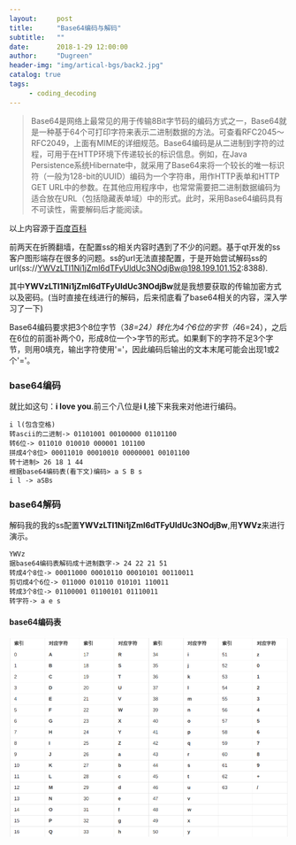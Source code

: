 ```yaml
---
layout:     post
title:      "Base64编码与解码"
subtitle:   ""
date:       2018-1-29 12:00:00
author:     "Dugreen"
header-img: "img/artical-bgs/back2.jpg"
catalog: true
tags:
     - coding_decoding
---
```


> Base64是网络上最常见的用于传输8Bit字节码的编码方式之一，Base64就是一种基于64个可打印字符来表示二进制数据的方法。可查看RFC2045～RFC2049，上面有MIME的详细规范。Base64编码是从二进制到字符的过程，可用于在HTTP环境下传递较长的标识信息。例如，在Java Persistence系统Hibernate中，就采用了Base64来将一个较长的唯一标识符（一般为128-bit的UUID）编码为一个字符串，用作HTTP表单和HTTP GET URL中的参数。在其他应用程序中，也常常需要把二进制数据编码为适合放在URL（包括隐藏表单域）中的形式。此时，采用Base64编码具有不可读性，需要解码后才能阅读。

以上内容源于[百度百科](https://baike.baidu.com/item/base64)

前两天在折腾翻墙，在配置ss的相关内容时遇到了不少的问题。基于qt开发的ss客户图形端存在很多的问题。ss的url无法直接配置，于是开始尝试解码ss的url(ss://YWVzLTI1Ni1jZmI6dTFyUldUc3NOdjBw@198.199.101.152:8388).

其中**YWVzLTI1Ni1jZmI6dTFyUldUc3NOdjBw**就是我想要获取的传输加密方式以及密码。(当时直接在线进行的解码，后来彻底看了base64相关的内容，深入学习了一下)

Base64编码要求把3个8位字节（3*8=24）转化为4个6位的字节（4*6=24），之后在6位的前面补两个0，形成8位一个>字节的形式。如果剩下的字符不足3个字节，则用0填充，输出字符使用'='，因此编码后输出的文本末尾可能会出现1或2个'='。

### base64编码

就比如这句：**i love you**.前三个八位是**i l**,接下来我来对他进行编码。

```
i l(包含空格)
转ascii的二进制-> 01101001 00100000 01101100 
转6位-> 011010 010010 000001 101100
拼成4个8位> 00011010 00010010 00000001 00101100
转十进制> 26 18 1 44 
根据base64编码表(看下文)编码> a S B s
i l -> aSBs
```

### base64解码

解码我的我的ss配置**YWVzLTI1Ni1jZmI6dTFyUldUc3NOdjBw**,用**YWVz**来进行演示。

```
YWVz
据base64编码表解码成十进制数字-> 24 22 21 51
转成4个8位-> 00011000 00010110 00010101 00110011
剪切成4个6位-> 011000 010110 010101 110011
转成3个8位-> 01100001 01100101 01110011
转字符-> a e s
```

#### base64编码表

![](/img/artical-includes/base64.png)



